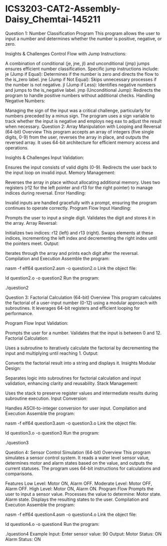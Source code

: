 # ICS3203-CAT2-Assembly-Daisy_Chemtai-145211
Question 1: Number Classification Program
This program allows the user to input a number and determines whether the number is positive, negative, or zero.

Insights & Challenges
Control Flow with Jump Instructions:

A combination of conditional (je, jne, jl) and unconditional (jmp) jumps ensures efficient number classification.
Specific jump instructions include:
je (Jump if Equal): Determines if the number is zero and directs the flow to the is_zero label.
jne (Jump if Not Equal): Skips unnecessary processes if the number is not negative.
jl (Jump if Less): Identifies negative numbers and jumps to the is_negative label.
jmp (Unconditional Jump): Redirects the program to handle positive numbers without additional checks.
Handling Negative Numbers:

Managing the sign of the input was a critical challenge, particularly for numbers preceded by a minus sign.
The program uses a sign variable to track whether the input is negative and employs neg eax to adjust the result when necessary.
Question 2: Array Manipulation with Looping and Reversal (64-bit)
Overview
This program accepts an array of integers (five single digits, 0-9) from the user, reverses the array in place, and outputs the reversed array. It uses 64-bit architecture for efficient memory access and operations.

Insights & Challenges
Input Validation:

Ensures the input consists of valid digits (0-9).
Redirects the user back to the input loop on invalid input.
Memory Management:

Reverses the array in place without allocating additional memory.
Uses two registers (r12 for the left pointer and r13 for the right pointer) to manage indices during reversal.
Error Handling:

Invalid inputs are handled gracefully with a prompt, ensuring the program continues to operate correctly.
Program Flow
Input Handling:

Prompts the user to input a single digit.
Validates the digit and stores it in the array.
Array Reversal:

Initializes two indices: r12 (left) and r13 (right).
Swaps elements at these indices, incrementing the left index and decrementing the right index until the pointers meet.
Output:

Iterates through the array and prints each digit after the reversal.
Compilation and Execution
Assemble the program:

nasm -f elf64 question2.asm -o question2.o
Link the object file:

ld question2.o -o question2
Run the program:

./question2

Question 3: Factorial Calculation (64-bit)
Overview
This program calculates the factorial of a user-input number (0-12) using a modular approach with subroutines. It leverages 64-bit registers and efficient looping for performance.

Program Flow
Input Validation:

Prompts the user for a number.
Validates that the input is between 0 and 12.
Factorial Calculation:

Uses a subroutine to iteratively calculate the factorial by decrementing the input and multiplying until reaching 1.
Output:

Converts the factorial result into a string and displays it.
Insights
Modular Design:

Separates logic into subroutines for factorial calculation and input validation, enhancing clarity and reusability.
Stack Management:

Uses the stack to preserve register values and intermediate results during subroutine execution.
Input Conversion:

Handles ASCII-to-integer conversion for user input.
Compilation and Execution
Assemble the program:

nasm -f elf64 question3.asm -o question3.o
Link the object file:

ld question3.o -o question3
Run the program:

./question3

Question 4: Sensor Control Simulation (64-bit)
Overview
This program simulates a sensor control system. It reads a water level sensor value, determines motor and alarm states based on the value, and outputs the current statuses. The program uses 64-bit instructions for calculations and comparisons.

Features
Low Level: Motor ON, Alarm OFF.
Moderate Level: Motor OFF, Alarm OFF.
High Level: Motor ON, Alarm ON.
Program Flow
Prompts the user to input a sensor value.
Processes the value to determine:
Motor state.
Alarm state.
Displays the resulting states to the user.
Compilation and Execution
Assemble the program:

nasm -f elf64 question4.asm -o question4.o
Link the object file:

ld question4.o -o question4
Run the program:

./question4
Example
Input:
Enter sensor value: 90
Output:
Motor Status: ON
Alarm Status: ON
